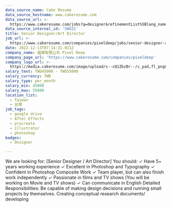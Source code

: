 ```yaml
---
data_source_name: Cake Resume
data_source_hostname: www.cakeresume.com
data_source_url: >-
  https://www.cakeresume.com/jobs?q=designer&refinementList%5Blang_name%5D%5B0%5D=English&refinementList%5Bsalary_type%5D=per_year
data_source_internal_id: '50621'
title: Senior Designer/Art Director
job_url: >-
  https://www.cakeresume.com/companies/pixeldeep/jobs/senior-designer-art-director
date: 2022-12-13T07:14:31.021Z
company_name: 福瑚有限公司 Pixel Deep
company_page_url: 'https://www.cakeresume.com/companies/pixeldeep'
company_logo_url: >-
  https://media.cakeresume.com/image/upload/s--cQ1ZbzBr--/c_pad,fl_png8,h_200,w_200/v1670912004/yzpsos87oe8ovbmvumtv.png
salary_text: TWD45000 - TWD55000
salary_currency: TWD
salary_type: per_month
salary_min: 45000
salary_max: 55000
location_list:
  - Taiwan
  - 台灣
job_tags:
  - google drive
  - After Effects
  - procreate
  - illustrator
  - photoshop
badges:
  - Designer

---
```


We are looking for: [Senior Designer / Art Director] You should: ✓ Have 5+ years working experience ✓ Excellent in Photoshop and Typography ✓ Confident in Photoshop Composite Work ✓ Team player, but can also finish work independently ✓ Passionate in films and TV shows (You will be working on Movie and TV shows) ✓ Can communicate in English Detailed Responsibilities: Be capable of making design decisions and running small projects by themselves. Creating conceptual research documents/ developing 